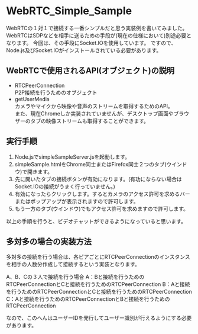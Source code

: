 WebRTC_Simple_Sample
====================

WebRTCの１対１で接続する一番シンプルだと思う実装例を書いてみました。
WebRTCはSDPなどを相手に送るための手段が(現在の仕様において)別途必要となります。
今回は、その手段にSocket.IOを使用しています。
ですので、Node.js及びSocket.IOがインストールされている必要があります。


WebRTCで使用されるAPI(オブジェクト)の説明
-------------------------------------
* RTCPeerConnection  
  P2P接続を行うためのオブジェクト  
* getUserMedia  
  カメラやマイクから映像や音声のストリームを取得するためのAPI。  
  また、現在Chromeしか実装されていませんが、デスクトップ画面やブラウザーのタブの映像ストリームも取得することができます。


実行手順
------------

1. Node.jsでsimpleSampleServer.jsを起動します。
2. simpleSample.htmlをChrome同士またはFirefox同士２つのタブ(ウインドウ)で開きます。
3. 先に開いたタブの接続ボタンが有効になります。(有功にならない場合はSocket.IOの接続がうまく行っていません。)
4. 有効になったらクリックします。するとカメラのアクセス許可を求めるバーまたはポップアップが表示されますので許可します。
5. もう一方のタブ(ウインドウ)でもアクセス許可を求めますので許可します。

以上の手順を行うと、ビデオチャットができるようになっていると思います。



多対多の場合の実装方法
----------------------

多対多の接続を行う場合は、各ピアごとにRTCPeerConnectionのインスタンスを相手の人数分作成して接続するという実装となります。

A、B、Cの３人で接続を行う場合
A：Bと接続を行うためのRTCPeerConnectionとCと接続を行うためのRTCPeerConnection
B：Aと接続を行うためのRTCPeerConnectionとCと接続を行うためのRTCPeerConnection
C：Aと接続を行うためのRTCPeerConnectionとBと接続を行うためのRTCPeerConnection

なので、このへんはユーザーIDを発行してユーザー識別が行えるようにする必要があります。
